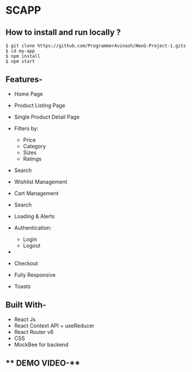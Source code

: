 # SCAPP

</div>

## How to install and run locally ?

```
$ git clone https://github.com/ProgrammerAvinash/NeoG-Project-1.gits
$ cd my-app
$ npm install
$ npm start
```

## **Features-**

- Home Page
- Product Listing Page
- Single Product Detail Page
- Filters by:
  - Price
  - Category
  - Sizes
  - Ratings
- Search
- Wishlist Management
- Cart Management
- Search
- Loading & Alerts
- Authentication:

  - Login
  - Logout

-
- Checkout
- Fully Responsive
- Toasts

## **Built With-**

- React Js
- React Context API + useReducer
- React Router v6
- CSS
- MockBee for backend

## ** DEMO VIDEO-**
